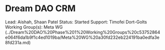 # Dream DAO CRM

Lead: Aishah, Shaan Patel
Status: Started
Support: Timofei Dort-Golts
Working Group(s): Meta WG (../Dream%20DAO%20Phase%201%20Working%20Groups%20c53752864e064f6da1b9f1c4ed1019ba/Meta%20WG%20a30fd232eb224191ba0edfa3e8fd231a.md)